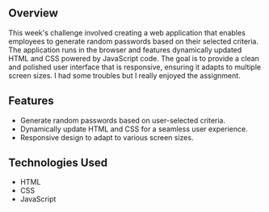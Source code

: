 ## Overview

This week's challenge involved creating a web application that enables employees to generate random passwords based on their selected criteria. The application runs in the browser and features dynamically updated HTML and CSS powered by JavaScript code. The goal is to provide a clean and polished user interface that is responsive, ensuring it adapts to multiple screen sizes. I had some troubles but I really enjoyed the assignment.

## Features

- Generate random passwords based on user-selected criteria.
- Dynamically update HTML and CSS for a seamless user experience.
- Responsive design to adapt to various screen sizes.

## Technologies Used

- HTML
- CSS
- JavaScript
